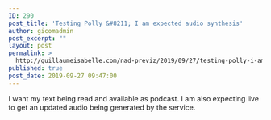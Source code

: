 ```yaml
---
ID: 290
post_title: 'Testing Polly &#8211; I am expected audio synthesis'
author: gicomadmin
post_excerpt: ""
layout: post
permalink: >
  http://guillaumeisabelle.com/nad-previz/2019/09/27/testing-polly-i-am-expected-audio-synthesis/
published: true
post_date: 2019-09-27 09:47:00
---
```

<!-- wp:paragraph -->

I want my text being read and available as podcast. I am also expecting live to get an updated audio being generated by the service.

<!-- /wp:paragraph -->
